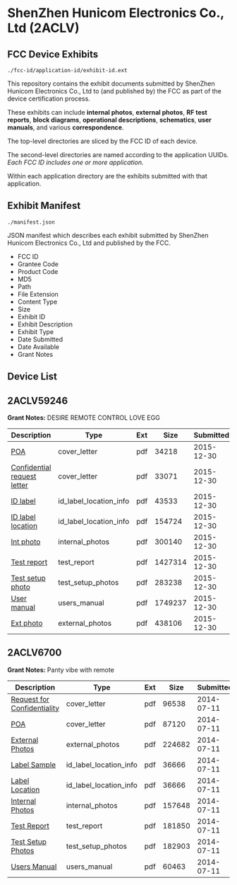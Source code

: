 # ShenZhen Hunicom Electronics Co., Ltd (2ACLV)
## FCC Device Exhibits

```
./fcc-id/application-id/exhibit-id.ext
```

This repository contains the exhibit documents submitted by ShenZhen Hunicom Electronics Co., Ltd to (and published by) the FCC as part of the device certification process.

These exhibits can include **internal photos**, **external photos**, **RF test reports**, **block diagrams**, **operational descriptions**, **schematics**, **user manuals**, and various **correspondence**.

The top-level directories are sliced by the FCC ID of each device.

The second-level directories are named according to the application UUIDs. *Each FCC ID includes one or more application.*

Within each application directory are the exhibits submitted with that application. 

## Exhibit Manifest

```
./manifest.json
```

JSON manifest which describes each exhibit submitted by ShenZhen Hunicom Electronics Co., Ltd and published by the FCC.

- FCC ID
- Grantee Code
- Product Code
- MD5
- Path
- File Extension
- Content Type
- Size
- Exhibit ID
- Exhibit Description
- Exhibit Type
- Date Submitted
- Date Available
- Grant Notes

## Device List
## 2ACLV59246
**Grant Notes:** DESIRE REMOTE CONTROL LOVE EGG

| Description | Type | Ext | Size | Submitted | Available |
| ----------- | ---- | --- | ---- | --------- | --------- |
| [POA](2ACLV59246/9818b3304e999490f2d286eaeb2124cc/2859455.pdf) | cover_letter | pdf | 34218 | 2015-12-30 | 2015-12-30 |
| [Confidential request letter](2ACLV59246/9818b3304e999490f2d286eaeb2124cc/2859456.pdf) | cover_letter | pdf | 33071 | 2015-12-30 | 2015-12-30 |
| [ID label](2ACLV59246/9818b3304e999490f2d286eaeb2124cc/2859461.pdf) | id_label_location_info | pdf | 43533 | 2015-12-30 | 2015-12-30 |
| [ID label location](2ACLV59246/9818b3304e999490f2d286eaeb2124cc/2859462.pdf) | id_label_location_info | pdf | 154724 | 2015-12-30 | 2015-12-30 |
| [Int photo](2ACLV59246/9818b3304e999490f2d286eaeb2124cc/2859460.pdf) | internal_photos | pdf | 300140 | 2015-12-30 | 2015-12-30 |
| [Test report](2ACLV59246/9818b3304e999490f2d286eaeb2124cc/2859457.pdf) | test_report | pdf | 1427314 | 2015-12-30 | 2015-12-30 |
| [Test setup photo](2ACLV59246/9818b3304e999490f2d286eaeb2124cc/2859458.pdf) | test_setup_photos | pdf | 283238 | 2015-12-30 | 2015-12-30 |
| [User manual](2ACLV59246/9818b3304e999490f2d286eaeb2124cc/2859463.pdf) | users_manual | pdf | 1749237 | 2015-12-30 | 2015-12-30 |
| [Ext photo](2ACLV59246/9818b3304e999490f2d286eaeb2124cc/2859459.pdf) | external_photos | pdf | 438106 | 2015-12-30 | 2015-12-30 |
## 2ACLV6700
**Grant Notes:** Panty vibe with remote

| Description | Type | Ext | Size | Submitted | Available |
| ----------- | ---- | --- | ---- | --------- | --------- |
| [Request for Confidentiality](2ACLV6700/aace3a0eb90f49bd3b3e7967bbeaa35e/2323602.pdf) | cover_letter | pdf | 96538 | 2014-07-11 | 2014-07-11 |
| [POA](2ACLV6700/aace3a0eb90f49bd3b3e7967bbeaa35e/2323603.pdf) | cover_letter | pdf | 87120 | 2014-07-11 | 2014-07-11 |
| [External Photos](2ACLV6700/aace3a0eb90f49bd3b3e7967bbeaa35e/2323598.pdf) | external_photos | pdf | 224682 | 2014-07-11 | 2014-07-11 |
| [Label Sample](2ACLV6700/aace3a0eb90f49bd3b3e7967bbeaa35e/2323600.pdf) | id_label_location_info | pdf | 36666 | 2014-07-11 | 2014-07-11 |
| [Label Location](2ACLV6700/aace3a0eb90f49bd3b3e7967bbeaa35e/2323601.pdf) | id_label_location_info | pdf | 36666 | 2014-07-11 | 2014-07-11 |
| [Internal Photos](2ACLV6700/aace3a0eb90f49bd3b3e7967bbeaa35e/2323599.pdf) | internal_photos | pdf | 157648 | 2014-07-11 | 2014-07-11 |
| [Test Report](2ACLV6700/aace3a0eb90f49bd3b3e7967bbeaa35e/2323604.pdf) | test_report | pdf | 181850 | 2014-07-11 | 2014-07-11 |
| [Test Setup Photos](2ACLV6700/aace3a0eb90f49bd3b3e7967bbeaa35e/2323605.pdf) | test_setup_photos | pdf | 182903 | 2014-07-11 | 2014-07-11 |
| [Users Manual](2ACLV6700/aace3a0eb90f49bd3b3e7967bbeaa35e/2323606.pdf) | users_manual | pdf | 60463 | 2014-07-11 | 2014-07-11 |
